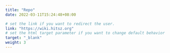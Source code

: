 ```yaml
---
title: "Repo"
date: 2022-03-11T15:24:48+08:00

# set the link if you want to redirect the user.
link: "https://wiki.hitsz.org"
# set the html target parameter if you want to change default behavior
target: "_blank"
weight: 3
---
```

